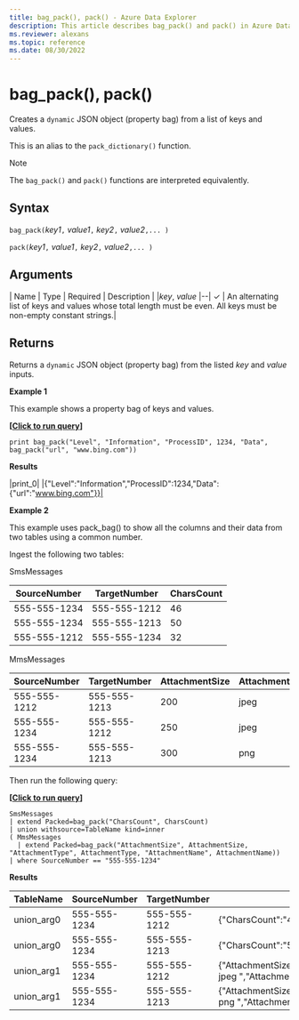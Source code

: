 ```yaml
---
title: bag_pack(), pack() - Azure Data Explorer
description: This article describes bag_pack() and pack() in Azure Data Explorer.
ms.reviewer: alexans
ms.topic: reference
ms.date: 08/30/2022
---
```

# bag_pack(), pack()

Creates a `dynamic` JSON object (property bag) from a list of keys and values.

This is an alias to the `pack_dictionary()` function.

> [!NOTE]
> The `bag_pack()` and `pack()` functions are interpreted equivalently.

## Syntax

`bag_pack(`*key1*`,` *value1*`,` *key2*`,` *value2*`,... )`

`pack(`*key1*`,` *value1*`,` *key2*`,` *value2*`,... )`

## Arguments

| Name | Type | Required | Description |
|*key*, *value* |--| &check; | An alternating list of keys and values whose total length must be even. All keys must be non-empty constant strings.|

## Returns

Returns a `dynamic` JSON object (property bag) from the listed *key* and *value* inputs.

**Example 1**

This example shows a property bag of keys and values.

**\[**[**Click to run query**](https://dataexplorer.azure.com/clusters/kvc6bc487453a064d3c9de.northeurope/databases/NewDatabase1?query=H4sIAAAAAAAAAysoyswrUUhKTI8vSEzO1lDySS1LzVHSUVDyzEvLL8pNLMnMzwNxA4ryk1OLiz1dgBxDI2MToJBLYkkikIfQW1oE1lleXq6XlJmXrpecn6ukqQkA9RzT32IAAAA=)**\]**

```kusto
print bag_pack("Level", "Information", "ProcessID", 1234, "Data", bag_pack("url", "www.bing.com"))
```

**Results**

|print_0|
|{"Level":"Information","ProcessID":1234,"Data":{"url":"www.bing.com"}}|

**Example 2**

This example uses pack_bag() to show all the columns and their data from two tables using a common number.

Ingest the following two tables:

SmsMessages

|SourceNumber |TargetNumber| CharsCount |
|---|---|---|
|555-555-1234 |555-555-1212 | 46 |
|555-555-1234 |555-555-1213 | 50 |
|555-555-1212 |555-555-1234 | 32 |

MmsMessages

|SourceNumber |TargetNumber| AttachmentSize | AttachmentType | AttachmentName |
|---|---|---|---|---|
|555-555-1212 |555-555-1213 | 200 | jpeg | Pic1 |
|555-555-1234 |555-555-1212 | 250 | jpeg | Pic2 |
|555-555-1234 |555-555-1213 | 300 | png | Pic3 |

Then run the following query:

**\[**[**Click to run query**](https://dataexplorer.azure.com/clusters/kvc6bc487453a064d3c9de.northeurope/databases/NewDatabase1?query=H4sIAAAAAAAAA3WOOwuDQBCEe3/FcpWCKfKwtAiplYD2YdXFO8ydcg9MQn587kIguSLFwu4wO/M10kgyBkcykDyBbpbUAGfsJxrKDsfL4teUnThqc5qdsiyH75H5F6fErGAVlpvZ6Z7KFrsr1SgJJqGGUihFGiBJK2mqT1UC8L/raC32XJKyjXiQ74uFHH4c7X0JDp8Xa5EpsEQxQcgC+8pJEzRv7trJzoNyNMCKotiE2e72B/YCVizKfyMBAAA=)**\]**

```kusto
SmsMessages 
| extend Packed=bag_pack("CharsCount", CharsCount) 
| union withsource=TableName kind=inner 
( MmsMessages 
  | extend Packed=bag_pack("AttachmentSize", AttachmentSize, "AttachmentType", AttachmentType, "AttachmentName", AttachmentName))
| where SourceNumber == "555-555-1234"
```

**Results**

|TableName | SourceNumber | TargetNumber | Packed |
|--|--|--|--|
| union_arg0 | 555-555-1234 | 555-555-1212 | {"CharsCount":"46"} |
| union_arg0 | 555-555-1234 | 555-555-1213 | {"CharsCount":"50"} |
| union_arg1 | 555-555-1234 | 555-555-1212 | {"AttachmentSize":"250","AttachmentType":" jpeg ","AttachmentName":" Pic2 "} |
| union_arg1 | 555-555-1234 | 555-555-1213 | {"AttachmentSize":"300","AttachmentType":" png ","AttachmentName":" Pic3 "} |
